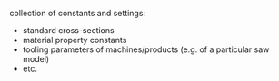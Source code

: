 collection of constants and settings:
* standard cross-sections
* material property constants
* tooling parameters of machines/products (e.g. of a particular saw model)
* etc.
